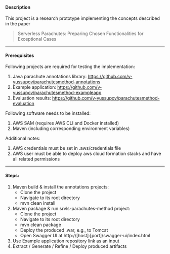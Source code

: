 
#### Description
This project is a research prototype implementing the concepts described in the paper 
> Serverless Parachutes: Preparing Chosen Functionalities for Exceptional Cases

---

#### Prerequisites

Following projects are required for testing the implementation:

1. Java parachute annotations library: https://github.com/v-yussupov/parachutesmethod-annotations
2. Example application: https://github.com/v-yussupov/parachutesmethod-exampleapp
3. Evaluation results: https://github.com/v-yussupov/parachutesmethod-evaluation

Following software needs to be installed:
1. AWS SAM (requires AWS CLI and Docker installed) 
2. Maven (including corresponding environment variables)    

Additional notes:
1. AWS credentials must be set in .aws/credentials file
2. AWS user must be able to deploy aws cloud formation stacks and have all related permissions 

---
#### Steps:
1. Maven build & install the annotations projects:
    * Clone the project
    * Navigate to its root directory
    * mvn clean install
2. Maven package & run srvls-parachutes-method project:
    * Clone the project
    * Navigate to its root directory
    * mvn clean package
    * Deploy the produced .war, e.g., to Tomcat
    * Open Swagger UI at http://[host]:[port]/swagger-ui/index.html
3. Use Example application repository link as an input
4. Extract / Generate / Refine / Deploy produced artifacts
